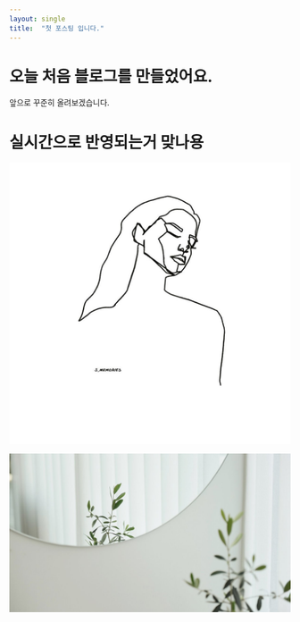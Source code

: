 ```yaml
---
layout: single
title:  "첫 포스팅 입니다."
---
```


# 오늘 처음 블로그를 만들었어요.

앞으로 꾸준히 올려보겠습니다. 

# 실시간으로 반영되는거 맞나용

![longhair](../images/2022-03-05-first/longhair.jpg)

![green](../images/2022-03-05-first/green.jpg)

 
